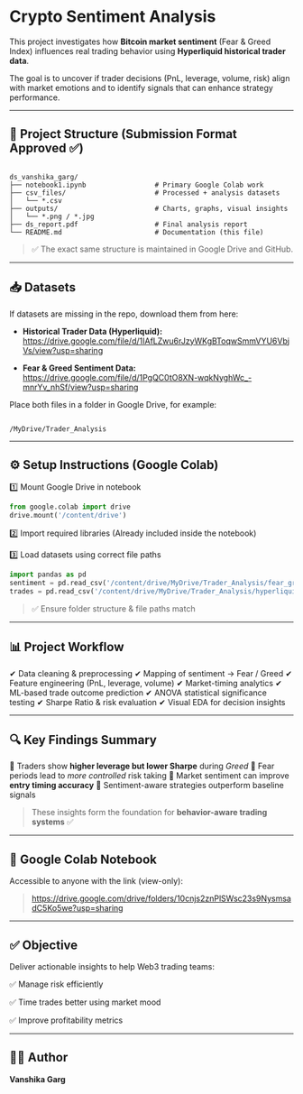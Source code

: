 
# Crypto Sentiment Analysis

This project investigates how **Bitcoin market sentiment** (Fear & Greed Index) influences real trading behavior using **Hyperliquid historical trader data**.

The goal is to uncover if trader decisions (PnL, leverage, volume, risk) align with market emotions and to identify signals that can enhance strategy performance.

---

## 📂 Project Structure (Submission Format Approved ✅)

```

ds_vanshika_garg/
├── notebook1.ipynb                 # Primary Google Colab work
├── csv_files/                      # Processed + analysis datasets
│   └── *.csv
├── outputs/                        # Charts, graphs, visual insights
│   └── *.png / *.jpg
├── ds_report.pdf                   # Final analysis report
└── README.md                       # Documentation (this file)

```

> ✅ The exact same structure is maintained in Google Drive and GitHub.

---

## 📥 Datasets

If datasets are missing in the repo, download them from here:

- **Historical Trader Data (Hyperliquid):**  
  https://drive.google.com/file/d/1IAfLZwu6rJzyWKgBToqwSmmVYU6VbjVs/view?usp=sharing

- **Fear & Greed Sentiment Data:**  
  https://drive.google.com/file/d/1PgQC0tO8XN-wqkNyghWc_-mnrYv_nhSf/view?usp=sharing

Place both files in a folder in Google Drive, for example:

```

/MyDrive/Trader_Analysis

````

---

## ⚙️ Setup Instructions (Google Colab)

1️⃣ Mount Google Drive in notebook  
```python
from google.colab import drive
drive.mount('/content/drive')
````

2️⃣ Import required libraries
(Already included inside the notebook)

3️⃣ Load datasets using correct file paths

```python
import pandas as pd
sentiment = pd.read_csv('/content/drive/MyDrive/Trader_Analysis/fear_greed.csv')
trades = pd.read_csv('/content/drive/MyDrive/Trader_Analysis/hyperliquid_trades.csv')
```

> ✅ Ensure folder structure & file paths match

---

## 📊 Project Workflow

✔ Data cleaning & preprocessing
✔ Mapping of sentiment → Fear / Greed
✔ Feature engineering (PnL, leverage, volume)
✔ Market-timing analytics
✔ ML-based trade outcome prediction
✔ ANOVA statistical significance testing
✔ Sharpe Ratio & risk evaluation
✔ Visual EDA for decision insights

---

## 🔍 Key Findings Summary

📌 Traders show **higher leverage but lower Sharpe** during *Greed*
📌 Fear periods lead to *more controlled* risk taking
📌 Market sentiment can improve **entry timing accuracy**
📌 Sentiment-aware strategies outperform baseline signals

> These insights form the foundation for **behavior-aware trading systems** ✅

---

## 📌 Google Colab Notebook

Accessible to anyone with the link (view-only):

> https://drive.google.com/drive/folders/10cnjs2znPlSWsc23s9NysmsadC5Ko5we?usp=sharing

---

## ✅ Objective

Deliver actionable insights to help Web3 trading teams:

✅ Manage risk efficiently

✅ Time trades better using market mood

✅ Improve profitability metrics


---

## 🧑‍💻 Author

**Vanshika Garg**

